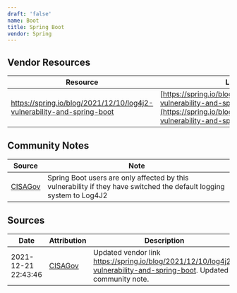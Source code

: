 ```yaml
---
draft: 'false'
name: Boot
title: Spring Boot
vendor: Spring
---
```


## Vendor Resources
| Resource | Link |
| --- | --- |
| https://spring.io/blog/2021/12/10/log4j2-vulnerability-and-spring-boot | [https://spring.io/blog/2021/12/10/log4j2-vulnerability-and-spring-boot](https://spring.io/blog/2021/12/10/log4j2-vulnerability-and-spring-boot) |


## Community Notes
| Source | Note |
| --- | --- |
| [CISAGov](https://raw.githubusercontent.com/cisagov/log4j-affected-db/develop/README.md) | Spring Boot users are only affected by this vulnerability if they have switched the default logging system to Log4J2 |

## Sources
| Date | Attribution | Description |
| --- | --- | --- |
| 2021-12-21 22:43:46 | [CISAGov](https://raw.githubusercontent.com/cisagov/log4j-affected-db/develop/README.md) | Updated vendor link https://spring.io/blog/2021/12/10/log4j2-vulnerability-and-spring-boot. Updated community note.  |
